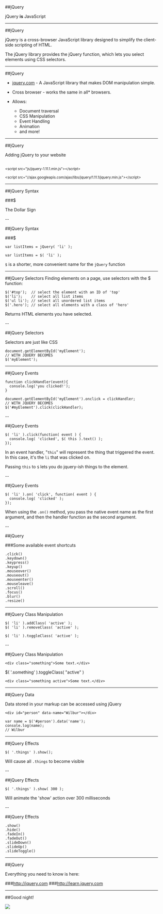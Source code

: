 ##jQuery

jQuery __is__ JavaScript

---

##jQuery

jQuery is a cross-browser JavaScript library designed to simplify the client-side scripting of HTML.

The jQuery library provides the jQuery function, which lets you select elements using CSS selectors.

---

##jQuery

* [jquery.com](jquery.com) - A JavaScript library that makes DOM manipulation simple.

* Cross browser - works the same in all* browsers.

* Allows:
  * Document traversal
  * CSS Manipulation
  * Event Handling
  * Animation
  * and more!

---

##jQuery

Adding jQuery to your website

<br/>
<small>&lt;script src="js/jquery-1.11.1.min.js"&gt;&lt;/script&gt;</small>

<small>&lt;script src="//ajax.googleapis.com/ajax/libs/jquery/1.11.1/jquery.min.js"&gt;&lt;/script&gt;</small>

---

##jQuery Syntax

###$

The Dollar Sign

--

##jQuery Syntax

###$

```
var listItems = jQuery( 'li' );

var listItems = $( 'li' );
```

```$``` is a shorter, more convenient name for the ```jQuery``` function

---

##jQuery Selectors
Finding elements on a page, use selectors with the $ function:

```
$('#top');  // select the element with an ID of 'top'
$('li');    // select all list items
$('ul li'); // select all unordered list items
$('.hero'); // select all elements with a class of 'hero'
```

Returns HTML elements you have selected.

--

##jQuery Selectors

Selectors are just like CSS

```
document.getElementById('myElement');
// WITH JQUERY BECOMES
$('myElement');
```

---

##jQuery Events

```
function clickHandler(event){
  console.log('you clicked!');
}

document.getElementById('myElement').onclick = clickHandler;
// WITH JQUERY BECOMES
$('#myElement').click(clickHandler);
```

--

##jQuery Events

```
$( 'li' ).click(function( event ) {
  console.log( 'clicked', $( this ).text() );
});
```

In an event handler, "`this`" will represent the thing that triggered the event.
In this case, it's the `li` that was clicked on.

Passing `this` to `$` lets you do jquery-ish things to the element.

--

##jQuery Events

```
$( 'li' ).on( 'click', function( event ) {
  console.log( 'clicked' );
});
```

When using the ```.on()``` method, you pass the native event name as the first argument, and then the handler function as the second argument.

--

##jQuery

###Some available event shortcuts

```
.click()
.keydown()
.keypress()
.keyup()
.mouseover()
.mouseout()
.mouseenter()
.mouseleave()
.scroll()
.focus()
.blur()
.resize()
```

---

##jQuery Class Manipulation

```
$( 'li' ).addClass( 'active' );
$( 'li' ).removeClass( 'active' );

$( 'li' ).toggleClass( 'active' );
```

--

##jQuery Class Manipulation

```
<div class="something">Some text.</div>
```

$( '.something' ).toggleClass( "active" )

```
<div class="something active">Some text.</div>
```

---

##jQuery Data

Data stored in your markup can be accessed using jQuery

```
<div id="person" data-name="Wilbur"></div>
```

```
var name = $('#person').data('name');
console.log(name);
// Wilbur
```

---

##jQuery Effects

```
$( '.things' ).show();
```
Will cause all `.things` to become visible

--

##jQuery Effects

```
$( '.things' ).show( 300 );
```
Will animate the 'show' action over 300 milliseconds

--

##jQuery Effects

```
.show()
.hide()
.fadeIn()
.fadeOut()
.slideDown()
.slideUp()
.slideToggle()
```

---

##jQuery

Everything you need to know is here:

###http://jquery.com
###http://learn.jquery.com

---

##Good night!

<img src="../img/unit_2/it_crowd_dancing.gif">
